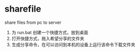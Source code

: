 # sharefile
share files from pc to server

1. 为 run.bat 创建一个快捷方式，放到桌面
2. 打开快捷方式，拖入希望分享的文件夹
3. 生成分享命令，在可以访问到本机的设备上运行该命令下载文件夹

